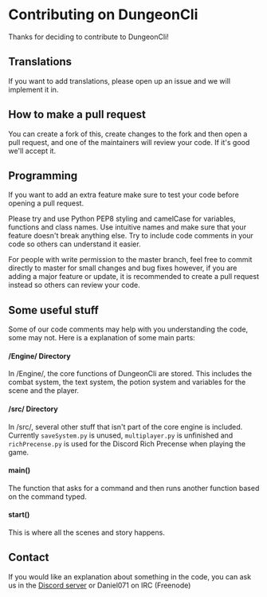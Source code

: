 # Contributing on DungeonCli
Thanks for deciding to contribute to DungeonCli!

## Translations
If you want to add translations, please open up an issue
and we will implement it in.

## How to make a pull request
You can create a fork of this, create changes to the fork and then open a
pull request, and one of the maintainers will review your code. If it's
good we'll accept it.

## Programming
If you want to add an extra feature make sure to test your code before
opening a pull request.

Please try and use Python PEP8 styling and camelCase for variables, functions
and class names. Use intuitive names and make sure that your
feature doesn't break anything else. Try to include code comments in
your code so others can understand it easier.

For people with write permission to the master branch, feel free to
commit directly to master for small changes and bug fixes however,
if you are adding a major feature or update, it is recommended to
create a pull request instead so others can review your code.

## Some useful stuff
Some of our code comments may help with you understanding the code, some may not.
Here is a explanation of some main parts:

#### /Engine/ Directory
In /Engine/, the core functions of DungeonCli are stored. This includes
the combat system, the text system, the potion system and variables for
the scene and the player.

#### /src/ Directory
In /src/, several other stuff that isn't part of the core engine is included.
Currently `saveSystem.py` is unused, `multiplayer.py` is unfinished and
`richPrecense.py` is used for the Discord Rich Precense when playing the game.

#### main()
The function that asks for a command and then runs another function based on
the command typed.

#### start()
This is where all the scenes and story happens.

## Contact
If you would like an explanation about something in the code, you can ask us
in the [Discord server](https://discord.gg/eAUqKKe) or Daniel071 on IRC (Freenode)
